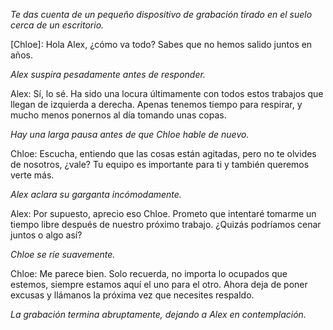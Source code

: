 _Te das cuenta de un pequeño dispositivo de grabación tirado en el suelo cerca de un escritorio._

[Chloe]: Hola Alex, ¿cómo va todo? Sabes que no hemos salido juntos en años.

_Alex suspira pesadamente antes de responder._

Alex: Sí, lo sé. Ha sido una locura últimamente con todos estos trabajos que llegan de izquierda a derecha. Apenas tenemos tiempo para respirar, y mucho menos ponernos al día tomando unas copas.

_Hay una larga pausa antes de que Chloe hable de nuevo._

Chloe: Escucha, entiendo que las cosas están agitadas, pero no te olvides de nosotros, ¿vale? Tu equipo es importante para ti y también queremos verte más.

_Alex aclara su garganta incómodamente._

Alex: Por supuesto, aprecio eso Chloe. Prometo que intentaré tomarme un tiempo libre después de nuestro próximo trabajo. ¿Quizás podríamos cenar juntos o algo así?

_Chloe se ríe suavemente._

Chloe: Me parece bien. Solo recuerda, no importa lo ocupados que estemos, siempre estamos aquí el uno para el otro. Ahora deja de poner excusas y llámanos la próxima vez que necesites respaldo.

_La grabación termina abruptamente, dejando a Alex en contemplación._
